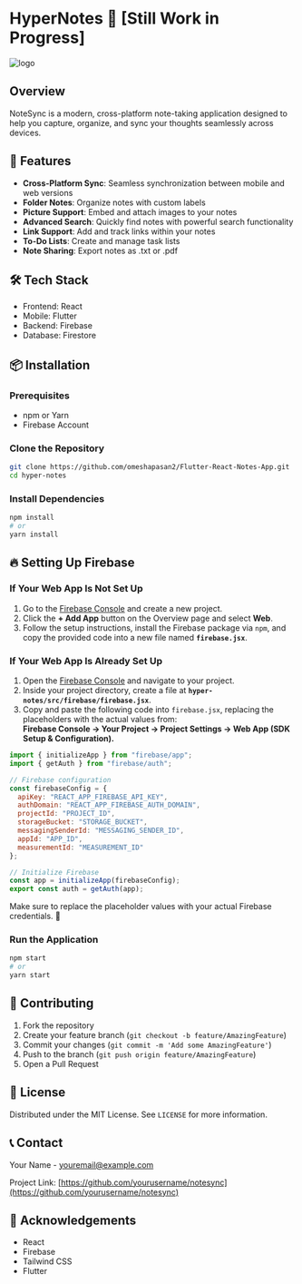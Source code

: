 # HyperNotes 📝 [Still Work in Progress]

![logo](https://github.com/user-attachments/assets/fbf9b12c-9f81-452f-9da8-b55a2b3744e1)


## Overview
NoteSync is a modern, cross-platform note-taking application designed to help you capture, organize, and sync your thoughts seamlessly across devices.

## 🚀 Features

- **Cross-Platform Sync**: Seamless synchronization between mobile and web versions
- **Folder Notes**: Organize notes with custom labels
- **Picture Support**: Embed and attach images to your notes
- **Advanced Search**: Quickly find notes with powerful search functionality
- **Link Support**: Add and track links within your notes
- **To-Do Lists**: Create and manage task lists
- **Note Sharing**: Export notes as .txt or .pdf

## 🛠 Tech Stack

- Frontend: React
- Mobile: Flutter
- Backend: Firebase
- Database: Firestore

## 📦 Installation

### Prerequisites
<!-- - Node.js (v14 or later) -->
- npm or Yarn
- Firebase Account

### Clone the Repository
```bash
git clone https://github.com/omeshapasan2/Flutter-React-Notes-App.git
cd hyper-notes
```

### Install Dependencies
```bash
npm install
# or
yarn install
```

## 🔥 Setting Up Firebase

### If Your Web App Is Not Set Up  
1. Go to the [Firebase Console](https://console.firebase.google.com/) and create a new project.  
2. Click the **+ Add App** button on the Overview page and select **Web**.  
3. Follow the setup instructions, install the Firebase package via `npm`, and copy the provided code into a new file named **`firebase.jsx`**.

### If Your Web App Is Already Set Up  
1. Open the [Firebase Console](https://console.firebase.google.com/) and navigate to your project.  
2. Inside your project directory, create a file at **`hyper-notes/src/firebase/firebase.jsx`**.  
3. Copy and paste the following code into `firebase.jsx`, replacing the placeholders with the actual values from:  
   **Firebase Console → Your Project → Project Settings → Web App (SDK Setup & Configuration).**  

```jsx
import { initializeApp } from "firebase/app";
import { getAuth } from "firebase/auth";

// Firebase configuration
const firebaseConfig = {
  apiKey: "REACT_APP_FIREBASE_API_KEY",
  authDomain: "REACT_APP_FIREBASE_AUTH_DOMAIN",
  projectId: "PROJECT_ID",
  storageBucket: "STORAGE_BUCKET",
  messagingSenderId: "MESSAGING_SENDER_ID",
  appId: "APP_ID",
  measurementId: "MEASUREMENT_ID"
};

// Initialize Firebase
const app = initializeApp(firebaseConfig);
export const auth = getAuth(app);
```

Make sure to replace the placeholder values with your actual Firebase credentials. 🚀

### Run the Application
```bash
npm start
# or
yarn start
```

## 🤝 Contributing

1. Fork the repository
2. Create your feature branch (`git checkout -b feature/AmazingFeature`)
3. Commit your changes (`git commit -m 'Add some AmazingFeature'`)
4. Push to the branch (`git push origin feature/AmazingFeature`)
5. Open a Pull Request

## 📄 License

Distributed under the MIT License. See `LICENSE` for more information.

## 📞 Contact

Your Name - youremail@example.com

Project Link: [https://github.com/yourusername/notesync](https://github.com/yourusername/notesync)

## 🌟 Acknowledgements

- React
- Firebase
- Tailwind CSS
- Flutter
